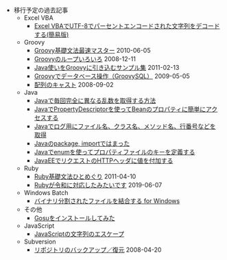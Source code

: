 - 移行予定の過去記事
  - Excel VBA
    - [Excel VBAでUTF-8でパーセントエンコードされた文字列をデコードする(簡易版)](https://npnl.hatenablog.jp/entry/2019/12/16/193140)
  - Groovy
    - [Groovy基礎文法最速マスター](https://npnl.hatenablog.jp/entry/20100605/1275736594) 2010-06-05
    - [Groovyのループいろいろ](https://npnl.hatenablog.jp/entry/20081211/1229015622) 2008-12-11
    - [Java使いをGroovyに引き込むサンプル集](https://npnl.hatenablog.jp/entry/20110213/1297616436) 2011-02-13
    - [Groovyでデータベース操作（GroovySQL）](https://npnl.hatenablog.jp/entry/20090505/1241504105) 2009-05-05
    - [配列のキャスト](https://npnl.hatenablog.jp/entry/20080902/1220372739) 2008-09-02
  - Java
    - [Javaで毎回完全に異なる乱数を取得する方法](https://npnl.hatenablog.jp/entry/20090116/1232120896)
    - [JavaでPropertyDescriptorを使ってBeanのプロパティに簡単にアクセスする](https://npnl.hatenablog.jp/entry/2012/04/29/014121)
    - [Javaでログ用にファイル名、クラス名、メソッド名、行番号などを取得](https://npnl.hatenablog.jp/entry/20070724/1185294796)
    - [Javaのpackage, importではまった](https://npnl.hatenablog.jp/entry/20090505/1241510804)
    - [Javaでenumを使ってプロパティファイルのキーを定義する](https://npnl.hatenablog.jp/entry/2012/05/03/141341)
    - [JavaEEでリクエストのHTTPヘッダに値を付加する](https://npnl.hatenablog.jp/entry/2012/04/22/095341)
  - Ruby
    - [Ruby基礎文法ひとめぐり](https://npnl.hatenablog.jp/entry/20110410/1302405896) 2011-04-10
    - [Rubyが令和に対応したみたいです](https://npnl.hatenablog.jp/entry/2019/06/07/122603) 2019-06-07
  - Windows Batch
    - [バイナリ分割されたファイルを結合する for Windows](https://npnl.hatenablog.jp/entry/20110310/1299758354)
  - その他
    - [Gosuをインストールしてみた](https://npnl.hatenablog.jp/entry/20110327/1302357708)
  - JavaScript
    - [JavaScriptの文字列のエスケープ](https://npnl.hatenablog.jp/entry/20070130/1170117853)
  - Subversion
    - [リポジトリのバックアップ／復元](https://npnl.hatenablog.jp/entry/20080420/1208706121) 2008-04-20
